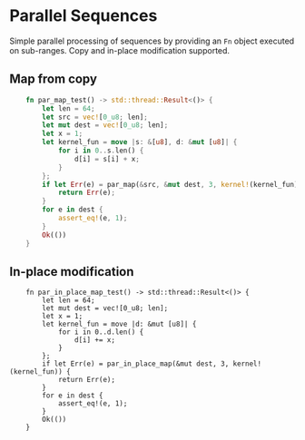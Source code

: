 # Parallel Sequences

Simple parallel processing of sequences by providing an `Fn` object executed on sub-ranges.
Copy and in-place modification supported.

## Map from copy
```rust
    fn par_map_test() -> std::thread::Result<()> {
        let len = 64;
        let src = vec![0_u8; len];
        let mut dest = vec![0_u8; len];
        let x = 1;
        let kernel_fun = move |s: &[u8], d: &mut [u8]| {
            for i in 0..s.len() {
                d[i] = s[i] + x;
            }
        };
        if let Err(e) = par_map(&src, &mut dest, 3, kernel!(kernel_fun)) {
            return Err(e);
        }
        for e in dest {
            assert_eq!(e, 1);
        }
        Ok(())
    }
```


## In-place modification
```
    fn par_in_place_map_test() -> std::thread::Result<()> {
        let len = 64;
        let mut dest = vec![0_u8; len];
        let x = 1;
        let kernel_fun = move |d: &mut [u8]| {
            for i in 0..d.len() {
                d[i] += x;
            }
        };
        if let Err(e) = par_in_place_map(&mut dest, 3, kernel!(kernel_fun)) {
            return Err(e);
        }
        for e in dest {
            assert_eq!(e, 1);
        }
        Ok(())
    }
```
